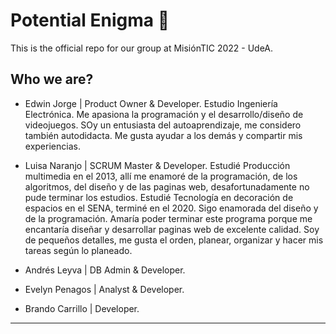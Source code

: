 # Potential Enigma 🧐
This is the official repo for our group at MisiónTIC 2022 - UdeA.

## Who we are?

- Edwin Jorge | Product Owner & Developer.
Estudio Ingeniería Electrónica. Me apasiona la programación y el desarrollo/diseño de videojuegos. SOy un entusiasta del autoaprendizaje, me considero también autodidacta. Me gusta ayudar a los demás y compartir mis experiencias.

- Luisa Naranjo | SCRUM Master & Developer.
Estudié Producción multimedia en el 2013, allí me enamoré de la programación,
de los algoritmos, del diseño y de las paginas web, desafortunadamente no pude terminar los estudios.
Estudié Tecnología en decoración de espacios en el SENA, terminé en el 2020. Sigo enamorada del diseño y de la programación. Amaría poder terminar este programa porque me encantaría diseñar y desarrollar  paginas web de excelente calidad. Soy de pequeños detalles, me gusta el orden, planear, organizar y hacer mis tareas según lo planeado. 

- Andrés Leyva | DB Admin & Developer.
- Evelyn Penagos | Analyst & Developer.
- Brando Carrillo | Developer.

---
